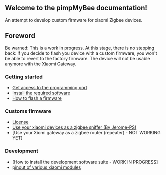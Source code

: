 ## Welcome to the pimpMyBee documentation!

An attempt to develop custom firmware for xiaomi Zigbee devices.

## Foreword

Be warned: This is a work in progress.
At this stage, there is no stepping back: if you decide to flash you device with a custom firmware, you won't be able to revert to the factory firmware. The device will not be usable anymore with the Xiaomi Gateway.

### Getting started
* [Get access to the programming port](hardware.md)
* [Install the required software](software.md)
* [How to flash a firmware](flash.md)

### Customs firmware
* [License](LICENSE.md)
* [Use your xiaomi devices as a zigbee sniffer (By Jerome-PS)](https://github.com/Jerome-PS/JN516xSniffer)
* [Use your Xiomi gateway as a zigbee router (repeater) - NOT WORKING YET]

### Development
* [How to install the development software suite - WORK IN PROGRESS]
* [pinout of various xiaomi modules](pinout.md)
